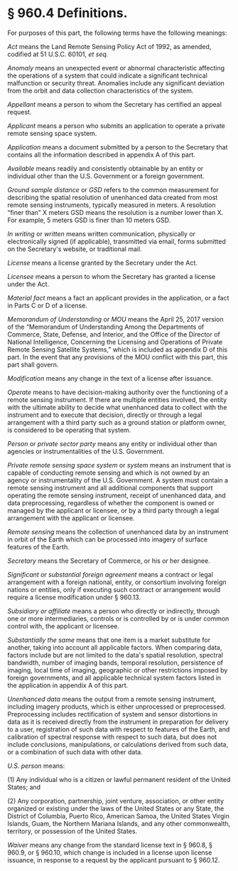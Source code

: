# § 960.4   Definitions.

For purposes of this part, the following terms have the following meanings:


*Act* means the Land Remote Sensing Policy Act of 1992, as amended, codified at 51 U.S.C. 60101, *et seq.*

*Anomaly* means an unexpected event or abnormal characteristic affecting the operations of a system that could indicate a significant technical malfunction or security threat. Anomalies include any significant deviation from the orbit and data collection characteristics of the system.


*Appellant* means a person to whom the Secretary has certified an appeal request.


*Applicant* means a person who submits an application to operate a private remote sensing space system.


*Application* means a document submitted by a person to the Secretary that contains all the information described in appendix A of this part.


*Available* means readily and consistently obtainable by an entity or individual other than the U.S. Government or a foreign government.


*Ground sample distance* or *GSD* refers to the common measurement for describing the spatial resolution of unenhanced data created from most remote sensing instruments, typically measured in meters. A resolution “finer than” X meters GSD means the resolution is a number lower than X. For example, 5 meters GSD is finer than 10 meters GSD.


*In writing* or *written* means written communication, physically or electronically signed (if applicable), transmitted via email, forms submitted on the Secretary's website, or traditional mail.


*License* means a license granted by the Secretary under the Act.


*Licensee* means a person to whom the Secretary has granted a license under the Act.


*Material fact* means a fact an applicant provides in the application, or a fact in Parts C or D of a license.


*Memorandum of Understanding* or *MOU* means the April 25, 2017 version of the “Memorandum of Understanding Among the Departments of Commerce, State, Defense, and Interior, and the Office of the Director of National Intelligence, Concerning the Licensing and Operations of Private Remote Sensing Satellite Systems,” which is included as appendix D of this part. In the event that any provisions of the MOU conflict with this part, this part shall govern.


*Modification* means any change in the text of a license after issuance.


*Operate* means to have decision-making authority over the functioning of a remote sensing instrument. If there are multiple entities involved, the entity with the ultimate ability to decide what unenhanced data to collect with the instrument and to execute that decision, directly or through a legal arrangement with a third party such as a ground station or platform owner, is considered to be operating that system.


*Person* or *private sector party* means any entity or individual other than agencies or instrumentalities of the U.S. Government.


*Private remote sensing space system* or *system* means an instrument that is capable of conducting remote sensing and which is not owned by an agency or instrumentality of the U.S. Government. A system must contain a remote sensing instrument and all additional components that support operating the remote sensing instrument, receipt of unenhanced data, and data preprocessing, regardless of whether the component is owned or managed by the applicant or licensee, or by a third party through a legal arrangement with the applicant or licensee.


*Remote sensing* means the collection of unenhanced data by an instrument in orbit of the Earth which can be processed into imagery of surface features of the Earth.


*Secretary* means the Secretary of Commerce, or his or her designee.


*Significant or substantial foreign agreement* means a contract or legal arrangement with a foreign national, entity, or consortium involving foreign nations or entities, only if executing such contract or arrangement would require a license modification under § 960.13.


*Subsidiary or affiliate* means a person who directly or indirectly, through one or more intermediaries, controls or is controlled by or is under common control with, the applicant or licensee.


*Substantially the same* means that one item is a market substitute for another, taking into account all applicable factors. When comparing data, factors include but are not limited to the data's spatial resolution, spectral bandwidth, number of imaging bands, temporal resolution, persistence of imaging, local time of imaging, geographic or other restrictions imposed by foreign governments, and all applicable technical system factors listed in the application in appendix A of this part.


*Unenhanced data* means the output from a remote sensing instrument, including imagery products, which is either unprocessed or preprocessed. Preprocessing includes rectification of system and sensor distortions in data as it is received directly from the instrument in preparation for delivery to a user, registration of such data with respect to features of the Earth, and calibration of spectral response with respect to such data, but does not include conclusions, manipulations, or calculations derived from such data, or a combination of such data with other data.


*U.S. person* means:


(1) Any individual who is a citizen or lawful permanent resident of the United States; and


(2) Any corporation, partnership, joint venture, association, or other entity organized or existing under the laws of the United States or any State, the District of Columbia, Puerto Rico, American Samoa, the United States Virgin Islands, Guam, the Northern Mariana Islands, and any other commonwealth, territory, or possession of the United States.


*Waiver* means any change from the standard license text in § 960.8, § 960.9, or § 960.10, which change is included in a license upon license issuance, in response to a request by the applicant pursuant to § 960.12.




